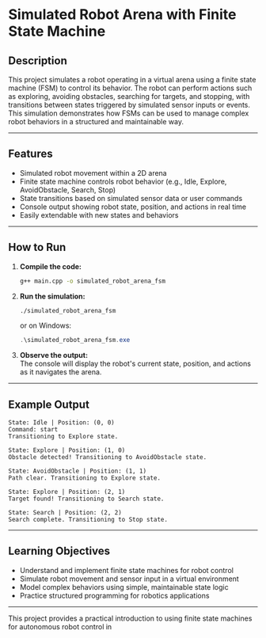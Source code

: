 # Simulated Robot Arena with Finite State Machine

## Description

This project simulates a robot operating in a virtual arena using a finite state machine (FSM) to control its behavior. The robot can perform actions such as exploring, avoiding obstacles, searching for targets, and stopping, with transitions between states triggered by simulated sensor inputs or events. This simulation demonstrates how FSMs can be used to manage complex robot behaviors in a structured and maintainable way.

---

## Features

- Simulated robot movement within a 2D arena
- Finite state machine controls robot behavior (e.g., Idle, Explore, AvoidObstacle, Search, Stop)
- State transitions based on simulated sensor data or user commands
- Console output showing robot state, position, and actions in real time
- Easily extendable with new states and behaviors

---

## How to Run

1. **Compile the code:**
   ```bash
   g++ main.cpp -o simulated_robot_arena_fsm
   ```

2. **Run the simulation:**
   ```bash
   ./simulated_robot_arena_fsm
   ```
   or on Windows:
   ```powershell
   .\simulated_robot_arena_fsm.exe
   ```

3. **Observe the output:**  
   The console will display the robot's current state, position, and actions as it navigates the arena.

---

## Example Output

```
State: Idle | Position: (0, 0)
Command: start
Transitioning to Explore state.

State: Explore | Position: (1, 0)
Obstacle detected! Transitioning to AvoidObstacle state.

State: AvoidObstacle | Position: (1, 1)
Path clear. Transitioning to Explore state.

State: Explore | Position: (2, 1)
Target found! Transitioning to Search state.

State: Search | Position: (2, 2)
Search complete. Transitioning to Stop state.
```

---

## Learning Objectives

- Understand and implement finite state machines for robot control
- Simulate robot movement and sensor input in a virtual environment
- Model complex behaviors using simple, maintainable state logic
- Practice structured programming for robotics applications

---

This project provides a practical introduction to using finite state machines for autonomous robot control in